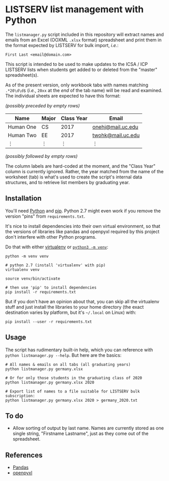 # LISTSERV list management with Python

The `listmanager.py` script included in this repository will extract names and
emails from an Excel (OOXML `.xlsx` format) spreadsheet and print them in the
format expected by LISTSERV for bulk import, _i.e._:

    First Last <email@domain.com>

This script is intended to be used to make updates to the ICSA / ICP LISTSERV
lists when students get added to or deleted from the "master" spreadsheet(s).

As of the present version, only workbook tabs with names matching `.*20\d\d$`
(_i.e._, `20xx` at the _end_ of the tab name) will be read and examined. The
individual sheets are expected to have this format:

_(possibly preceded by empty rows)_

| Name      | Major | Class Year | Email             |
|-----------|-------|------------|-------------------|
| Human One | CS    | 2017       | onehj@mail.uc.edu |
| Human Two | EE    | 2017       | twohk@mail.uc.edu |
| ⋮         | ⋮     | ⋮          | ⋮                 |

_(possibly followed by empty rows)_

The column labels are hard-coded at the moment, and the "Class Year" column is
currently ignored. Rather, the year matched from the name of the worksheet
(tab) is what's used to create the script's internal data structures, and to
retrieve list members by graduating year.


## Installation

You'll need [Python][] and [pip][]. Python 2.7 might even work if you remove
the version "pins" from `requirements.txt`.

It's nice to install dependencies into their own virtual environment, so that
the versions of libraries like pandas and openpyxl required by this project
don't interfere with other Python programs.

Do that with either [virtualenv][] or [`python3 -m venv`][venv]:

    python -m venv venv
    
    # python 2.7 (install 'virtualenv' with pip)
    virtualenv venv

    source venv/bin/activate

    # then use 'pip' to install dependencies
    pip install -r requirements.txt

But if you don't have an opinion about that, you can skip all the virtualenv
stuff and just install the libraries to your home directory (the exact
destination varies by platform, but it's `~/.local` on Linux) with:

    pip install --user -r requirements.txt


## Usage

The script has rudimentary built-in help, which you can reference with `python
listmanager.py --help`. But here are the basics:

    # All names & emails on all tabs (all graduating years)
    python listmanager.py germany.xlsx
    
    # Or for only those students in the graduating class of 2020
    python listmanager.py germany.xlsx 2020
    
    # Export list of names to a file suitable for LISTSERV bulk subscription:
    python listmanager.py germany.xlsx 2020 > germany_2020.txt


## To do

* Allow sorting of output by last name. Names are currently stored as
  one single string, "Firstname Lastname", just as they come out of the
  spreadsheet.


## References

* [Pandas][]
* [openpyxl][]


[python]: https://www.python.org/downloads/
[pip]: https://pip.pypa.io/en/stable/installing/
[virtualenv]: https://virtualenv.pypa.io/en/stable/installation/
[venv]: https://docs.python.org/3/library/venv.html
[Pandas]: http://pandas.pydata.org/pandas-docs/stable/index.html
[openpyxl]: http://openpyxl.readthedocs.io/en/latest/index.html
